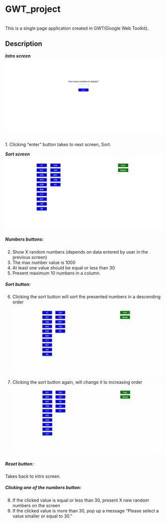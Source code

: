 # GWT_project
<br>
This is a single page application created in GWT(Google Web Toolkit).

## Description
*__Intro screen__*
![alt text](docs/images/intro_screen.JPG?raw=true)

<br>
1. Clicking “enter” button takes to next screen, Sort.

*__Sort screen__*
![alt text](docs/images/sort_screen.JPG?)

##### Numbers buttons:
2.	Show X random numbers (depends on data entered by user in the previous screen)
3.	The max number value is 1000
4.	At least one value should be equal or less than 30
5.	Present maximum 10 numbers in a column.

##### Sort button:
6.	Clicking the sort button will sort the presented numbers in a descending order
![alt text](docs/images/first_sort.gif?)

7.	Clicking the sort button again, will change it to increasing order
![alt text](docs/images/next_sort.gif?)
##### Reset button:
Takes back to intro screen.
##### Clicking one of the numbers button:
8.	If the clicked value is equal or less than 30, present X new random numbers on the screen
9.	If the clicked value is more than 30, pop up a message “Please select a value smaller or equal to 30.”
